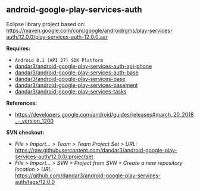## android-google-play-services-auth

Eclipse library project based on:<br/>
https://maven.google.com/com/google/android/gms/play-services-auth/12.0.0/play-services-auth-12.0.0.aar

**Requires:**
- `Android 8.1 (API 27) SDK Platform`
- [dandar3/android-google-play-services-auth-api-phone](https://github.com/dandar3/android-google-play-services-auth-api-phone/tree/12.0.0)
- [dandar3/android-google-play-services-auth-base](https://github.com/dandar3/android-google-play-services-auth-base/tree/12.0.0)
- [dandar3/android-google-play-services-base](https://github.com/dandar3/android-google-play-services-base/tree/12.0.0)
- [dandar3/android-google-play-services-basement](https://github.com/dandar3/android-google-play-services-basement/tree/12.0.0)
- [dandar3/android-google-play-services-tasks](https://github.com/dandar3/android-google-play-services-tasks/tree/12.0.0)

**References:**
- https://developers.google.com/android/guides/releases#march_20_2018_-_version_1200

**SVN checkout:**
- _File > Import... > Team > Team Project Set > URL:_<br/>
  https://raw.githubusercontent.com/dandar3/android-google-play-services-auth/12.0.0/.projectset
- _File > Import... > SVN > Project from SVN > Create a new repository location > URL:_<br/> 
  https://github.com/dandar3/android-google-play-services-auth/tags/12.0.0